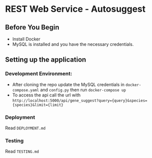 # REST Web Service - Autosuggest

## Before You Begin
- Install Docker
- MySQL is installed and you have the necessary credentials.


## Setting up the application
### Development Environment:
- After cloning the repo update the MySQL credentials in `docker-compose.yaml` and `config.py` then run `docker-compose up`
- To access the api call the url with `http://localhost:5000/api/gene_suggest?query={query}&species={species}&limit={limit}`


### Deployment 
Read `DEPLOYMENT.md`


### Testing
Read `TESTING.md`